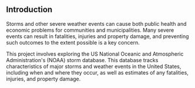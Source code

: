 ## Introduction  
Storms and other severe weather events can cause both public health and economic problems for communities and municipalities. Many severe events can result in fatalities, injuries and property damage, and preventing such outcomes to the extent possible is a key concern.  

This project involves exploring the US National Oceanic and Atmospheric Administration's (NOAA) storm database. This database tracks characteristics of major storms and weather events in the United States, including when and where they occur, as well as estimates of any fatalities, injuries, and property damage.
